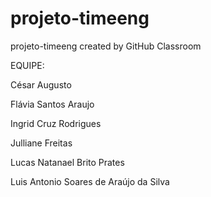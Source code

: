# projeto-timeeng
projeto-timeeng created by GitHub Classroom


EQUIPE:

César Augusto

Flávia Santos Araujo

Ingrid Cruz Rodrigues

Julliane Freitas

Lucas Natanael Brito Prates

Luis Antonio Soares de Araújo da Silva
